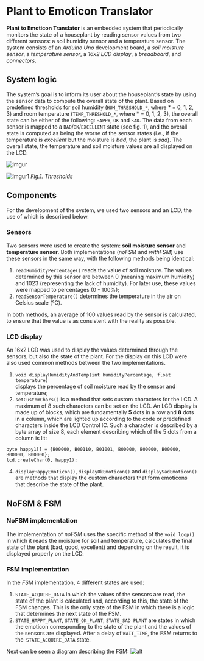﻿# Plant to Emoticon Translator
**Plant to Emoticon Translator**  is an embedded system that periodically monitors the state of a houseplant by reading sensor values from two different sensors: a soil humidity sensor and a temperature sensor. The system consists of an *Arduino Uno* development board, a *soil moisture sensor*, a *temperature sensor*, a *16x2 LCD display*, a *breadboard*, and *connectors*.

## System logic
The system’s goal is to inform its user about the houseplant’s state by using the sensor data to compute the overall state of the plant. Based on predefined thresholds for soil humidity (`HUM_THRESHOLD_*`, where * = 0, 1, 2, 3) and room temperature (`TEMP_THRESHOLD_*`, where * = 0, 1, 2, 3), the overall state can be either of the following: `HAPPY`, `OK` and `SAD`. The data from each sensor is mapped to a `BAD`/`OK`/`EXCELLENT` state (see fig. 1), and the overall state is computed as being the worse of the sensor states (i.e., if the temperature is *excellent* but the moisture is *bad*, the plant is *sad*). The overall state, the temperature and soil moisture values are all displayed on the LCD.

![Imgur](https://imgur.com/cL6CU3U.png)

![Imgur1](https://imgur.com/oSPBMGF.png)
*Fig.1. Thresholds*

## Components
For the development of the system, we used two sensors and an LCD, the use of which is described below.

### Sensors
Two sensors were used to create the system: **soil moisture sensor** and **temperature sensor**. Both implementations (*noFSM* and *withFSM*) use these sensors in the same way, with the following methods being identical:
1. `readHumidityPercentage()` reads the value of soil moisture. The values ​​determined by this sensor are between 0 (meaning maximum humidity) and 1023 (representing the lack of humidity). For later use, these values ​​were mapped to percentages (0 - 100%);
3.  `readSensorTemperature()` determines the temperature in the air on Celsius scale (°C).

In both methods, an average of 100 values ​​read by the sensor is calculated, to ensure that the value is as consistent with the reality as possible.

### LCD display
An 16x2 LCD was used to display the values ​​determined through the sensors, but also the state of the plant. For the display on this LCD were also used common methods between the two implementations.
1. `void displayHumidityAndTemp(int humidityPercentage, float temperature)`   
displays the percentage of soil moisture read by the sensor and temperature;
2. `setCustomChars()` is a method that sets custom characters for the LCD. A maximum of 8 such characters can be set on the LCD. An LCD display is made up of blocks, which are fundamentally **5** dots in a row and **8** dots in a column, which are lighted up according to the code or predefined characters inside the LCD Control IC. Such a character is described by a byte array of size 8, each element describing which of the 5 dots from a column is lit:
```
byte happy1[] = {B00000, B00110, B01001, B00000, B00000, B00000, B00000, B00000};
lcd.createChar(0, happy1);
```
4. `displayHappyEmoticon()`, `displayOkEmoticon()` and `displaySadEmoticon()` are methods that display the custom characters that form emoticons that describe the state of the plant.

## NoFSM & FSM
### NoFSM implementation
The implementation of _noFSM_ uses the specific method of the `void loop()` in which it reads the moisture for soil and temperature, calculates the final state of the plant (bad, good, excellent) and depending on the result, it is displayed properly on the LCD.
### FSM implementation
  
In the _FSM_ implementation, 4 different states are used:
1. `STATE_ACQUIRE_DATA` in which the values ​​of the sensors are read, the state of the plant is calculated and, according to this, the state of the FSM changes. This is the only state of the FSM in which there is a logic that determines the next state of the FSM.
2. `STATE_HAPPY_PLANT`, `STATE_OK_PLANT`, `STATE_SAD PLANT` are states in which the emoticon corresponding to the state of the plant and the values ​​of the sensors are displayed. After a delay of `WAIT_TIME`, the FSM returns to the` STATE_ACQUIRE_DATA` state.

Next can be seen a diagram describing the FSM:
![alt ](https://imgur.com/rIVqyE8.png)











